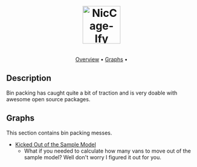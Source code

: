 <h1 align="center">
  <br>
  <img src="https://img.icons8.com/ios-filled/100/000000/door-opened.png" alt="NicCage-Ify" width="100">
</h1>
<img src=""/>

<p align="center">
  <a href="#description">Overview</a> •
  <a href="#graphs">Graphs</a> •
</p>

## Description
Bin packing has caught quite a bit of traction and is very doable with awesome open source packages.

## Graphs
This section contains bin packing messes.
* [Kicked Out of the Sample Model]()
  - What if you needed to calculate how many vans to move out of the sample model? Well don't worry I figured it out for you.
